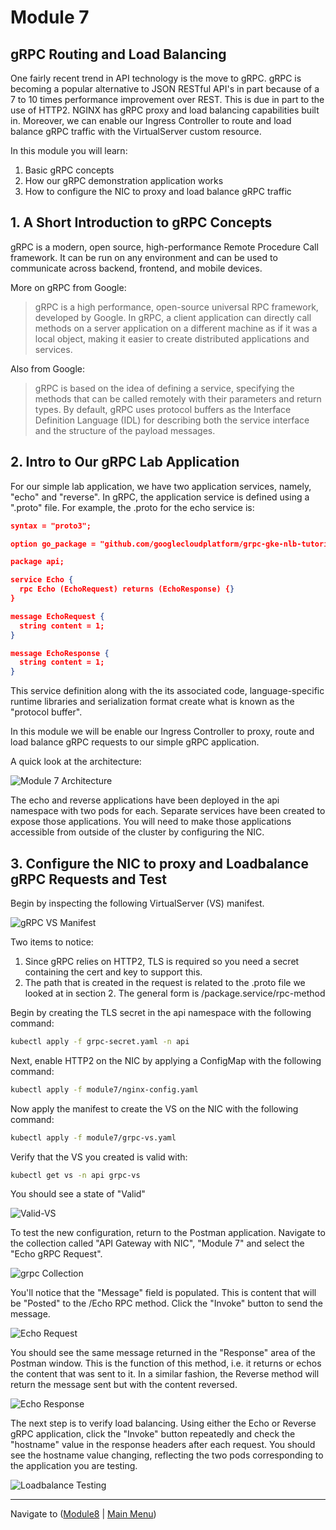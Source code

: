 # Module 7

## gRPC Routing and Load Balancing

One fairly recent trend in API technology is the move to gRPC.   gRPC is becoming a popular alternative to JSON RESTful API's in part because of a 7 to 10 times performance improvement over REST.  This is due in part to the use of HTTP2.  NGINX has gRPC proxy and load balancing capabilities built in.  Moreover, we can enable our Ingress Controller to route and load balance gRPC traffic with the VirtualServer custom resource.  

In this module you will learn:
1. Basic gRPC concepts
2. How our gRPC demonstration application works
3. How to configure the NIC to proxy and load balance gRPC traffic

## 1. A Short Introduction to gRPC Concepts

gRPC is a modern, open source, high-performance Remote Procedure Call framework. It can be run on any environment and can be used to communicate across backend, frontend, and mobile devices.

More on gRPC from Google:

> gRPC is a high performance, open-source universal RPC framework, developed by Google. In gRPC, a client application can directly call methods on a server application on a different machine as if it was a local object, making it easier to create distributed applications and services.

Also from Google:

> gRPC is based on the idea of defining a service, specifying the methods that can be called remotely with their parameters and return types. By default, gRPC uses protocol buffers as the Interface Definition Language (IDL) for describing both the service interface and the structure of the payload messages.

## 2. Intro to Our gRPC Lab Application

For our simple lab application, we have two application services, namely, "echo" and "reverse".  In gRPC, the application service is defined using a ".proto" file.  For example, the .proto for the echo service is:

```json
syntax = "proto3";

option go_package = "github.com/googlecloudplatform/grpc-gke-nlb-tutorial/echo-grpc/api";

package api;

service Echo {
  rpc Echo (EchoRequest) returns (EchoResponse) {}
}

message EchoRequest {
  string content = 1;
}

message EchoResponse {
  string content = 1;
}
```

This service definition along with the its associated code, language-specific runtime libraries and serialization format create what is known as the "protocol buffer".  

In this module we will be enable our Ingress Controller to proxy, route and load balance gRPC requests to our simple gRPC application.  

A quick look at the architecture:  

![Module 7 Architecture](./media/Agility%20Module%207%20-%20gRPC.jpeg)

The echo and reverse applications have been deployed in the api namespace with two pods for each.  Separate services have been created to expose those applications.  You will need to make those applications accessible from outside of the cluster by configuring the NIC.  

## 3. Configure the NIC to proxy and Loadbalance gRPC Requests and Test

Begin by inspecting the following VirtualServer (VS) manifest.  

![gRPC VS Manifest](media/grpc-vs.png)

Two items to notice:

1. Since gRPC relies on HTTP2, TLS is required so you need a secret containing the cert and key to support this.
2. The path that is created in the request is related to the .proto file we looked at in section 2.  The general form is /package.service/rpc-method

Begin by creating the TLS secret in the api namespace with the following command:

```bash
kubectl apply -f grpc-secret.yaml -n api
```

Next, enable HTTP2 on the NIC by applying a ConfigMap with the following command:

```bash
kubectl apply -f module7/nginx-config.yaml
```

Now apply the manifest to create the VS on the NIC with the following command:

```bash
kubectl apply -f module7/grpc-vs.yaml
```

Verify that the VS you created is valid with:

```bash
kubectl get vs -n api grpc-vs
```

You should see a state of "Valid"

![Valid-VS](media/valid-grpc-vs.png)

To test the new configuration, return to the Postman application.  Navigate to the collection called "API Gateway with NIC", "Module 7" and select the "Echo gRPC Request".

![grpc Collection](media/grpc-collection.png)

You'll notice that the "Message" field is populated.  This is content that will be "Posted" to the /Echo RPC method.  Click the "Invoke" button to send the message.

![Echo Request](media/echo-request.png)

You should see the same message returned in the "Response" area of the Postman window.  This is the function of this method, i.e. it returns or echos the content that was sent to it.  In a similar fashion, the Reverse method will return the message sent but with the content reversed. 

![Echo Response](media/echo-response.png)

The next step is to verify load balancing.  Using either the Echo or Reverse gRPC application, click the "Invoke" button repeatedly and check the "hostname" value in the response headers after each request.  You should see the hostname value changing, reflecting the two pods corresponding to the application you are testing.  

![Loadbalance Testing](media/hostname-response.png)


-------------

Navigate to ([Module8](../module8/readme.md) | [Main Menu](../README.md))
